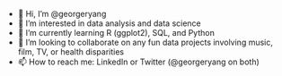 - 👋 Hi, I’m @georgeryang
- 👀 I’m interested in data analysis and data science
- 🌱 I’m currently learning R (ggplot2), SQL, and Python
- 💞️ I’m looking to collaborate on any fun data projects involving music, film, TV, or health disparities
- 📫 How to reach me: LinkedIn or Twitter (@georgeryang on both)

<!---
georgeryang/georgeryang is a ✨ special ✨ repository because its `README.md` (this file) appears on your GitHub profile.
You can click the Preview link to take a look at your changes.
--->
